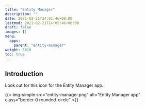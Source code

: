 ```yaml
---
title: "Entity Manager"
description: ""
date: 2021-02-21T14:05:46+08:00
lastmod: 2021-02-21T14:05:46+08:00
draft: false
images: []
menu:
  apps:
    parent: "entity-manager"
weight: 3010
toc: true
---
```


## Introduction

Look out for this icon for the Entity Manager app.

{{< img-simple src="entity-manager.png" alt="Entity Manager app" class="border-0 rounded-circle" >}}
